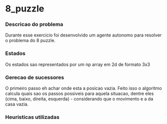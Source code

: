 # 8_puzzle

### Descricao do problema
Durante esse exercicio foi desenvolvido um agente autonomo para resolver o problema do 8 puzzle.

### Estados
Os estados sao representados por um np array em 2d de formato 3x3


### Gerecao de sucessores
O primeiro passo eh achar onde esta a posicao vazia. Feito isso o algoritmo calcula quais sao os passos possiveis para aquela situacao, dentre eles (cima, baixo, direita, esquerda) - considerando que o movimento e a da casa vazia.

### Heuristicas utilizadas
[^1]: Distancia de Manhatam - Soma da distancia entre a posicao atual e a posicao objetivo (tanto no eixo x quanto no y) de todos os valores, 0 nao incluso.
[^2]: Tile Penality - Se houver um par de valores trocados ha um "custo" de um para cada valor.